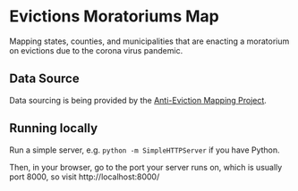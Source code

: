 # Evictions Moratoriums Map

Mapping states, counties, and municipalities that are enacting a moratorium on evictions due to the corona virus pandemic.

## Data Source

Data sourcing is being provided by the [Anti-Eviction Mapping Project](https://www.antievictionmap.com/).

## Running locally

Run a simple server, e.g. `python -m SimpleHTTPServer` if you have Python.

Then, in your browser, go to the port your server runs on, which is usually port 8000, so visit http://localhost:8000/
